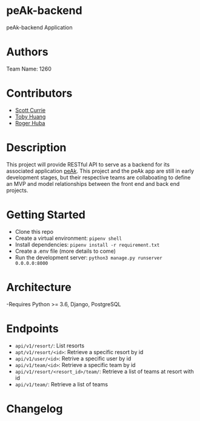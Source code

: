 # peAk-backend
peAk-backend Application

# Authors
Team Name: 1260

# Contributors
- [Scott Currie](https://github.com/scott-currie/)
- [Toby Huang](https://github.com/tobyatgithub)
- [Roger Huba](https://github.com/RogerHuba)

# Description
This project will provide RESTful API to serve as a backend for its associated application [peAk](https://github.com/twelve-sixty/peAk). This project and the peAk app are still in early development stages, but their respective teams are collaboating to define an MVP and model relationships between the front end and back end projects.

# Getting Started
- Clone this repo
- Create a virtual environment: `pipenv shell`
- Install dependencies: `pipenv install -r requirement.txt`
- Create a .env file (more details to come)
- Run the development server: `python3 manage.py runserver 0.0.0.0:8000`

# Architecture
-Requires Python >= 3.6, Django, PostgreSQL

# Endpoints
- `api/v1/resort/`: List resorts
- `apt/v1/resort/<id>`: Retrieve a specific resort by id
- `api/v1/user/<id>`: Retrive a specific user by id
- `api/v1/team/<id>`: Retrieve a specific team by id
- `api/v1/resort/<resort_id>/team/`: Retrieve a list of teams at resort with id
- `api/v1/team/`: Retrieve a list of teams

# Changelog

